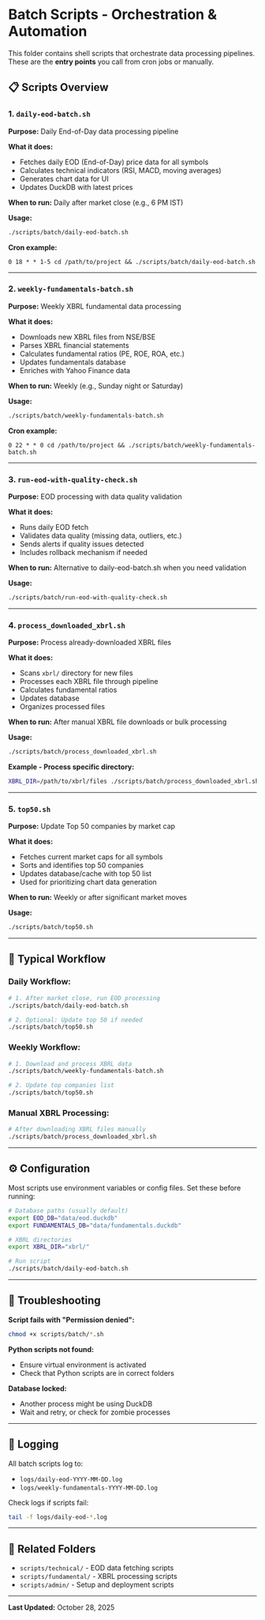 # Batch Scripts - Orchestration & Automation

This folder contains shell scripts that orchestrate data processing pipelines. These are the **entry points** you call from cron jobs or manually.

## 📋 Scripts Overview

### 1. `daily-eod-batch.sh`
**Purpose:** Daily End-of-Day data processing pipeline

**What it does:**
- Fetches daily EOD (End-of-Day) price data for all symbols
- Calculates technical indicators (RSI, MACD, moving averages)
- Generates chart data for UI
- Updates DuckDB with latest prices

**When to run:** Daily after market close (e.g., 6 PM IST)

**Usage:**
```bash
./scripts/batch/daily-eod-batch.sh
```

**Cron example:**
```cron
0 18 * * 1-5 cd /path/to/project && ./scripts/batch/daily-eod-batch.sh
```

---

### 2. `weekly-fundamentals-batch.sh`
**Purpose:** Weekly XBRL fundamental data processing

**What it does:**
- Downloads new XBRL files from NSE/BSE
- Parses XBRL financial statements
- Calculates fundamental ratios (PE, ROE, ROA, etc.)
- Updates fundamentals database
- Enriches with Yahoo Finance data

**When to run:** Weekly (e.g., Sunday night or Saturday)

**Usage:**
```bash
./scripts/batch/weekly-fundamentals-batch.sh
```

**Cron example:**
```cron
0 22 * * 0 cd /path/to/project && ./scripts/batch/weekly-fundamentals-batch.sh
```

---

### 3. `run-eod-with-quality-check.sh`
**Purpose:** EOD processing with data quality validation

**What it does:**
- Runs daily EOD fetch
- Validates data quality (missing data, outliers, etc.)
- Sends alerts if quality issues detected
- Includes rollback mechanism if needed

**When to run:** Alternative to daily-eod-batch.sh when you need validation

**Usage:**
```bash
./scripts/batch/run-eod-with-quality-check.sh
```

---

### 4. `process_downloaded_xbrl.sh`
**Purpose:** Process already-downloaded XBRL files

**What it does:**
- Scans `xbrl/` directory for new files
- Processes each XBRL file through pipeline
- Calculates fundamental ratios
- Updates database
- Organizes processed files

**When to run:** After manual XBRL file downloads or bulk processing

**Usage:**
```bash
./scripts/batch/process_downloaded_xbrl.sh
```

**Example - Process specific directory:**
```bash
XBRL_DIR=/path/to/xbrl/files ./scripts/batch/process_downloaded_xbrl.sh
```

---

### 5. `top50.sh`
**Purpose:** Update Top 50 companies by market cap

**What it does:**
- Fetches current market caps for all symbols
- Sorts and identifies top 50 companies
- Updates database/cache with top 50 list
- Used for prioritizing chart data generation

**When to run:** Weekly or after significant market moves

**Usage:**
```bash
./scripts/batch/top50.sh
```

---

## 🔄 Typical Workflow

### Daily Workflow:
```bash
# 1. After market close, run EOD processing
./scripts/batch/daily-eod-batch.sh

# 2. Optional: Update top 50 if needed
./scripts/batch/top50.sh
```

### Weekly Workflow:
```bash
# 1. Download and process XBRL data
./scripts/batch/weekly-fundamentals-batch.sh

# 2. Update top companies list
./scripts/batch/top50.sh
```

### Manual XBRL Processing:
```bash
# After downloading XBRL files manually
./scripts/batch/process_downloaded_xbrl.sh
```

---

## ⚙️ Configuration

Most scripts use environment variables or config files. Set these before running:

```bash
# Database paths (usually default)
export EOD_DB="data/eod.duckdb"
export FUNDAMENTALS_DB="data/fundamentals.duckdb"

# XBRL directories
export XBRL_DIR="xbrl/"

# Run script
./scripts/batch/daily-eod-batch.sh
```

---

## 🐛 Troubleshooting

**Script fails with "Permission denied":**
```bash
chmod +x scripts/batch/*.sh
```

**Python scripts not found:**
- Ensure virtual environment is activated
- Check that Python scripts are in correct folders

**Database locked:**
- Another process might be using DuckDB
- Wait and retry, or check for zombie processes

---

## 📝 Logging

All batch scripts log to:
- `logs/daily-eod-YYYY-MM-DD.log`
- `logs/weekly-fundamentals-YYYY-MM-DD.log`

Check logs if scripts fail:
```bash
tail -f logs/daily-eod-*.log
```

---

## 🔗 Related Folders

- `scripts/technical/` - EOD data fetching scripts
- `scripts/fundamental/` - XBRL processing scripts
- `scripts/admin/` - Setup and deployment scripts

---

**Last Updated:** October 28, 2025
